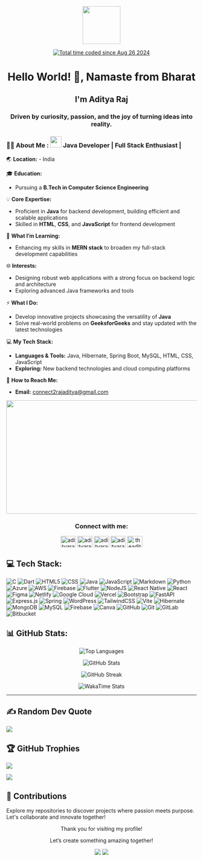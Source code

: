 <div id="header" align="center">
  <img src="https://media.giphy.com/media/M9gbBd9nbDrOTu1Mqx/giphy.gif" width="100"/>
</div>



<div id="count" align="center">
  <img src="https://komarev.com/ghpvc/?username=AdityaRaj81&style=flat-square&color=blue" alt=""/>
</div>
<div align="center">

  <a href="https://wakatime.com/@AdityaRaj81-72b0-4ce6-90bc-096dbb50beaf"><img src="https://wakatime.com/badge/user/46ec7017-72b0-4ce6-90bc-096dbb50beaf.svg" alt="Total time coded since Aug 26 2024" /></a>
</div>

<h1 align="center">Hello World! 👋, Namaste from Bharat</h1>
<h2 align="center">I'm Aditya Raj</h2>
<h3 align="center">Driven by curiosity, passion, and the joy of turning ideas into reality.</h3>

### :man_technologist: About Me :   <img src="https://media.giphy.com/media/WUlplcMpOCEmTGBtBW/giphy.gif" width="30"> Java Developer | Full Stack Enthusiast | 

:earth_asia: **Location:**  - India  

:mortar_board: **Education:**  
- Pursuing a **B.Tech in Computer Science Engineering**
  
:bulb: **Core Expertise:**  
- Proficient in **Java** for backend development, building efficient and scalable applications  
- Skilled in **HTML**, **CSS**, and **JavaScript** for frontend development  

:seedling: **What I’m Learning:**  
- Enhancing my skills in **MERN stack** to broaden my full-stack development capabilities  

:globe_with_meridians: **Interests:**  
- Designing robust web applications with a strong focus on backend logic and architecture  
- Exploring advanced Java frameworks and tools  

:zap: **What I Do:**  
- Develop innovative projects showcasing the versatility of **Java**  
- Solve real-world problems on **GeeksforGeeks** and stay updated with the latest technologies  

:computer: **My Tech Stack:**  
- **Languages & Tools:** Java, Hibernate, Spring Boot, MySQL, HTML, CSS, JavaScript  
- **Exploring:** New backend technologies and cloud computing platforms  

:email: **How to Reach Me:**  
- **Email:**  [connect2rajaditya@gmail.com](mailto:connect2rajaditya@gmail.com)

<div align="center">
  <img src="https://media.giphy.com/media/dWesBcTLavkZuG35MI/giphy.gif" width="600" height="300"/>
</div>

<h3 align="center">Connect with me:</h3>
  <p align="center">
    <a href="https://twitter.com/adityaraj_81" target="blank"><img align="center" src="https://raw.githubusercontent.com/rahuldkjain/github-profile-readme-generator/master/src/images/icons/Social/twitter.svg" alt="adityaraj_81" height="30" width="40" /></a>
    <a href="https://linkedin.com/in/adityaraj81" target="blank"><img align="center" src="https://raw.githubusercontent.com/rahuldkjain/github-profile-readme-generator/master/src/images/icons/Social/linked-in-alt.svg" alt="adityaraj81" height="30" width="40" /></a>
    <a href="https://fb.com/adityaraj812" target="blank"><img align="center" src="https://raw.githubusercontent.com/rahuldkjain/github-profile-readme-generator/master/src/images/icons/Social/facebook.svg" alt="adityaraj812" height="30" width="40" /></a>
    <a href="https://instagram.com/adityaraj_81" target="blank"><img align="center" src="https://raw.githubusercontent.com/rahuldkjain/github-profile-readme-generator/master/src/images/icons/Social/instagram.svg" alt="adityaraj_81" height="30" width="40" /></a>
    <a href="https://www.leetcode.com/theadityaway" target="blank"><img align="center" src="https://raw.githubusercontent.com/rahuldkjain/github-profile-readme-generator/master/src/images/icons/Social/leet-code.svg" alt="theadityaway" height="30" width="40" /></a>
  </p>

## 💻 Tech Stack:
![C](https://img.shields.io/badge/c-%2300599C.svg?style=for-the-badge&logo=c&logoColor=white)
![Dart](https://img.shields.io/badge/dart-%230175C2.svg?style=for-the-badge&logo=dart&logoColor=white)
![HTML5](https://img.shields.io/badge/html5-%23E34F26.svg?style=for-the-badge&logo=html5&logoColor=white)
![CSS](https://img.shields.io/badge/css-%2300599C.svg?style=for-the-badge&logo=css&logoColor=white)
![Java](https://img.shields.io/badge/java-%23ED8B00.svg?style=for-the-badge&logo=openjdk&logoColor=white)
![JavaScript](https://img.shields.io/badge/javascript-%23323330.svg?style=for-the-badge&logo=javascript&logoColor=%23F7DF1E)
![Markdown](https://img.shields.io/badge/markdown-%23000000.svg?style=for-the-badge&logo=markdown&logoColor=white)
![Python](https://img.shields.io/badge/python-3670A0?style=for-the-badge&logo=python&logoColor=ffdd54)
![Azure](https://img.shields.io/badge/azure-%230072C6.svg?style=for-the-badge&logo=microsoftazure&logoColor=white)
![AWS](https://img.shields.io/badge/AWS-%23FF9900.svg?style=for-the-badge&logo=amazon-aws&logoColor=white)
![Firebase](https://img.shields.io/badge/firebase-%23039BE5.svg?style=for-the-badge&logo=firebase)
![Flutter](https://img.shields.io/badge/Flutter-%2302569B.svg?style=for-the-badge&logo=Flutter&logoColor=white)
![NodeJS](https://img.shields.io/badge/node.js-6DA55F?style=for-the-badge&logo=node.js&logoColor=white)
![React Native](https://img.shields.io/badge/react_native-%2320232a.svg?style=for-the-badge&logo=react&logoColor=%2361DAFB)
![React](https://img.shields.io/badge/react-%2320232a.svg?style=for-the-badge&logo=react&logoColor=%2361DAFB)
![Figma](https://img.shields.io/badge/figma-%23F24E1E.svg?style=for-the-badge&logo=figma&logoColor=white)
![Netlify](https://img.shields.io/badge/netlify-%23000000.svg?style=for-the-badge&logo=netlify&logoColor=#00C7B7)
![Google Cloud](https://img.shields.io/badge/GoogleCloud-%234285F4.svg?style=for-the-badge&logo=google-cloud&logoColor=white)
![Vercel](https://img.shields.io/badge/vercel-%23000000.svg?style=for-the-badge&logo=vercel&logoColor=white)
![Bootstrap](https://img.shields.io/badge/bootstrap-%238511FA.svg?style=for-the-badge&logo=bootstrap&logoColor=white)
![FastAPI](https://img.shields.io/badge/FastAPI-005571?style=for-the-badge&logo=fastapi)
![Express.js](https://img.shields.io/badge/express.js-%23404d59.svg?style=for-the-badge&logo=express&logoColor=%2361DAFB)
![Spring](https://img.shields.io/badge/spring-%236DB33F.svg?style=for-the-badge&logo=spring&logoColor=white)
![WordPress](https://img.shields.io/badge/WordPress-%23117AC9.svg?style=for-the-badge&logo=WordPress&logoColor=white)
![TailwindCSS](https://img.shields.io/badge/tailwindcss-%2338B2AC.svg?style=for-the-badge&logo=tailwind-css&logoColor=white)
![Vite](https://img.shields.io/badge/vite-%23646CFF.svg?style=for-the-badge&logo=vite&logoColor=white)
![Hibernate](https://img.shields.io/badge/Hibernate-59666C?style=for-the-badge&logo=Hibernate&logoColor=white)
![MongoDB](https://img.shields.io/badge/MongoDB-%234ea94b.svg?style=for-the-badge&logo=mongodb&logoColor=white)
![MySQL](https://img.shields.io/badge/mysql-4479A1.svg?style=for-the-badge&logo=mysql&logoColor=white)
![Firebase](https://img.shields.io/badge/firebase-a08021?style=for-the-badge&logo=firebase&logoColor=ffcd34)
![Canva](https://img.shields.io/badge/Canva-%2300C4CC.svg?style=for-the-badge&logo=Canva&logoColor=white)
![GitHub](https://img.shields.io/badge/github-%23121011.svg?style=for-the-badge&logo=github&logoColor=white)
![Git](https://img.shields.io/badge/git-%23F05033.svg?style=for-the-badge&logo=git&logoColor=white)
![GitLab](https://img.shields.io/badge/gitlab-%23181717.svg?style=for-the-badge&logo=gitlab&logoColor=white)
![Bitbucket](https://img.shields.io/badge/bitbucket-%230047B3.svg?style=for-the-badge&logo=bitbucket&logoColor=white)

## 📊 GitHub Stats:

<p align="center">
  <img src="https://github-readme-stats.vercel.app/api/top-langs?username=adityaraj81&show_icons=true&locale=en&layout=compact" alt="Top Languages" />
</p>

<!--
<p align="center">
  <img src="https://stats.quira.sh/AdityaRaj81/github?theme=dark" alt="GitHub Stats" />
</p>
-->

<p align="center">
  <img src="https://github-readme-stats.vercel.app/api?username=adityaraj81&show=reviews,discussions_started,discussions_answered,prs_merged,prs_merged_percentage&show_icons=true&rank_icon=github" alt="GitHub Stats" />
</p>

<p align="center">
  <img src="https://github-readme-streak-stats.herokuapp.com/?user=adityaraj81&theme=dark&hide_border=false" alt="GitHub Streak" />
</p>

<p align="center">
  <img src="https://github-readme-stats.vercel.app/api/wakatime?username=AdityaRaj81" alt="WakaTime Stats" />
</p>

<!--<img width="1024" height="1024" alt="Logo_3" src="https://github.com/user-attachments/assets/56136bdc-1921-4d1c-af69-0781a8c6ecf0" />

<p align="center">
  <img src="https://stats.quine.sh/eraditya/languages-over-time?theme=dark" alt="Languages Over Time" />
</p>
-->


---
## ✍️ Random Dev Quote

  ![](https://quotes-github-readme.vercel.app/api?type=horizontal&theme=radical)


## 🏆 GitHub Trophies
![](https://github-profile-trophy.vercel.app/?username=adityaraj81&theme=github_dark&no-frame=true&no-bg=true&margin-w=4)

[![](https://visitcount.itsvg.in/api?id=adityaraj81&icon=0&color=0)](https://visitcount.itsvg.in)

## :handshake: Contributions

Explore my repositories to discover projects where passion meets purpose. Let's collaborate and innovate together!

<p align="center">Thank you for visiting my profile!</p>
<p align="center">Let’s create something amazing together!</p>

<div align="center">
    <img src="https://forthebadge.com/images/badges/built-with-love.svg" />
    <img src="https://forthebadge.com/images/badges/built-by-developers.svg" />
</div>

